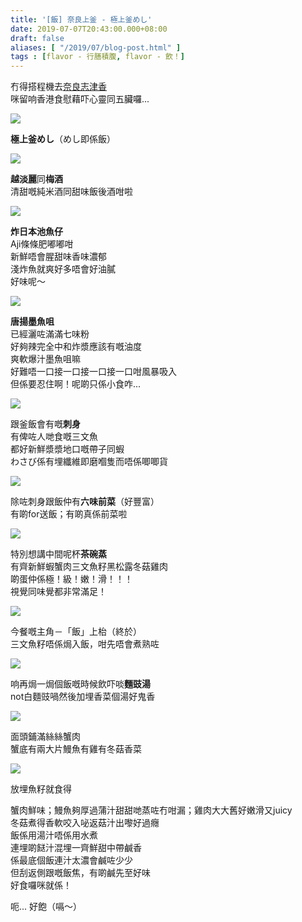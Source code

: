 ```yaml
---
title: '[飯] 奈良上釜 - 極上釜めし'
date: 2019-07-07T20:43:00.000+08:00
draft: false
aliases: [ "/2019/07/blog-post.html" ]
tags : [flavor - 行膳積腹, flavor - 飲！]
---
```


冇得搭程機去[奈良志津香](https://www.hidie.net/2017/10/day1.html)  
咪留响香港食慰藉吓心靈同五臟囉...  

![](https://a11ptg.ch.files.1drv.com/y4maHbFiEFUofj5UAunX_6wAUvOWafxH39WG3gCB3zROxgbnrKbe9c6XDllCMDOeFX8uec5gGLUVE7yTJ-erHZyP1P9e40tDxc4o_VVSCe-L__isKypPrj-wLlon6oCkz2AHzlFGECLdcPmu3f5rwAS8Ff0sx9ZVMx3Al01uf4O28fkVt41hYkqxPS_RraftPNuAVwThXnURHsdVBQS69JKPA?width=660&height=371&cropmode=none)

**極上釜めし**（めし即係飯）  

![](https://a11itg.ch.files.1drv.com/y4mE2qL5dL2aDCU9vWQLmtxr82yEISTKBUy4jlqhj2Drfmw_InAji1JnCTWnXucseEwpwQn55BpYmvSuTygzBH4LhZsg3pnaRiApmjZhGBnN-2Ob-vvH954gadpu5rTaKIhRB4ZPS9ruFfpy5GgKmIO6Cu37P25RrRd-R5E-HfpfJDyvqDm75BF3y4RU3VRuU3lCYpMs4U5Uxgpha1E_eeLqg?width=660&height=371&cropmode=none)

**越淡麗**同**梅酒**  
清甜嘅純米酒同甜味飯後酒咁啦  

![](https://a11qtg.ch.files.1drv.com/y4m61SKbu25qbQuOQMMjyzYJ-BXijfP7jqwSCr2N2yY4GxjN3pjZYfHyP9zz39Bs0UlaJ1Wleve1jMtXRuIIhfnP924-4YV6XrtOFcdrGMMsbR9nFRYDipHs1zKAQyGthy7uOA7eq2xm5pzGdzszFTnFhD65a_s-LQlSHhRwRVPvX1YKGPa3un5GQPq5xUripAjB-viegm5q4Fndxsg9L2Z8g?width=660&height=371&cropmode=none)

**炸日本池魚仔**  
Aji條條肥嘟嘟咁  
新鮮唔會腥甜味香味濃郁  
淺炸魚就爽好多唔會好油膩  
好味呢～  

![](https://bf1jtg.ch.files.1drv.com/y4mjb6ogR9LqQM2GZ7lzHoDQVy3Kcn3nxvZl3JBCcPjYRxTfKgtl1K6T1tJEH3DVg5Y4-zftpSWj0q3z9sLNtR_ezxUx4TWOqi7Q_Dmjx2xWL6NwatMWyCgZBnd_qi8trFzrieO7rrfJZxqBtCVfI1vujL_PkxSi1gtR3bih1-FPOe-hJWZCwcM57OY2vEgsLrlvFtwGTgqgYnCWL7xQBFqbA?width=660&height=371&cropmode=none)

**唐揚墨魚咀**  
已經灑咗滿滿七味粉  
好夠辣完全中和炸漿應該有嘅油度  
爽軟爆汁墨魚咀嘛  
好難唔一口接一口接一口接一口咁風暴吸入  
但係要忍住啊！呢啲只係小食咋...  

![](https://a11ltg.ch.files.1drv.com/y4mskoF6Z6FsIiM9FxdO-StnQhUAa2At7yGVb1ZKUvbeRF0vbc8ZTE7qW1kSsR4Wmo2ykixIyZIxH2Fdw_6CA_Pd6z0Z07zLkh0ywC8tus6pf3qkzyX7P3g16oktdA5KObK5Z7Kyyi-ptKTkbMYd9r1eJGFk9nbH4XQFlDqr-XUlzP94jiaYjXTr6Qr8pnKetEG4tDXKpr4KBnTSQS9bclWOg?width=660&height=371&cropmode=none)

跟釜飯會有嘅**刺身**  
有俾咗人哋食嘅三文魚  
都好新鮮漿漿地口嘅帶子同蝦  
わさび係有埋纖維即磨嗰隻而唔係唧唧貨  

![](https://a11rtg.ch.files.1drv.com/y4mUx8wOa7MOVBxMVYH9yULc5W9g5phf-SqheW7vxglTrLzdl_QLiNSjoJ75cBlaESKMrim4g9XZO_6ErA1rxFUY-8fcWb-cAbbFvM0F3cL14hCt_rok6RIcMmfGLTssHPl4EGCc-4xJmgMF8uOMxo-Zqc5zgUIuTIsQJmOcIf-VVu8AklsJUAoondtdqNJwu7S9GU7cWQ25UCp9bpSU6nUvw?width=660&height=371&cropmode=none)

除咗刺身跟飯仲有**六味前菜**（好豐富）  
有啲for送飯；有啲真係前菜啦  

![](https://a11ntg.ch.files.1drv.com/y4mk2uytOqnuMQkCuiN1TWpPmuLpLjueA6NHX8vCx27z8gy8eAqlkTLHV6v6Tev6kddAiX9LJS1iMlt-dlqFLBLxyJ2OzE7iuPouWuI8vtnu35AJ9kYzrygjvbYSaHTy4aIioo5w_A5qUWNmxLoQuyK2c17Izxyk-XQ0V_eLcuFlbAfGKR4RFv6vCYXz0rGmKfGpx6uW0DFR4hASbGgWikfDA?width=660&height=371&cropmode=none)

特別想講中間呢杯**茶碗蒸**  
有齊新鮮蝦蟹肉三文魚籽黑松露冬菇雞肉  
啲蛋仲係極！級！嫩！滑！！！  
視覺同味覺都非常滿足！  

![](https://a11otg.ch.files.1drv.com/y4mQtq0QDBHCJhaJ551_MukI0k6PFZ0dVvE7gp-Xx_itsOmeR8iDlCuoAby96DEsST5eN4DfnOrbQnlmxbrBOEk3c-HDa6DcztRt2gdOQYFSUTiTLP8q4UZFqNbDVooKvlnwArV90lfx-gp177EAw5vZjoE8SfER45xNl_6bAJZYfXekcPhts84-6yXOsb1SL5BXTI6RIxgIaZ-9Bkpas3h1w?width=660&height=371&cropmode=none)

今餐嘅主角－「飯」上枱（終於）  
三文魚籽唔係焗入飯，咁先唔會煮熟咗  

![](https://a11ktg.ch.files.1drv.com/y4m8slBNG9kr31l6ug7C4sHRFSTzGvSuXBD0DgVfLMfIcvhlSg8fttMwSigOsAdQNShuNnTrcwHztQjYPYGMtfTiqstANcwaepN7x4r2Rq0p5ROVWyjqPnH4qtDyrwH2NYiTs2wVzGYvSJGCBFSmOn6CFa6cj3_OhJypsvFbOMj9AOJz053Na83fTWpPhH7H0_ak_qsGF5QV96jVx4k0I40kw?width=660&height=371&cropmode=none)

响再焗一焗個飯嘅時候飲吓啖**麵豉湯**  
not白麵豉喎然後加埋香菜個湯好鬼香  

![](https://a11mtg.ch.files.1drv.com/y4mDzDzIx7IUa1_2v_INU3SrsiAKiPLAIOIeTcpi6plgZfhEGBdawjIgIrtpY8sMPjwkWKxP51AHS2--pVAcyPUeGTmEIchWian138b9mmLseEli2WP0h1pFUsREoa9GSfMrtJs7Odjb0SXcydBmuFFFii-U9-7GTBE5DttfgV2aNUbubd2M6oZkiFwtic6zvgYpLqB2XEWDezeGCDLprJgOw?width=660&height=371&cropmode=none)

面頭鋪滿絲絲蟹肉  
蟹底有兩大片鰻魚有雞有冬菇香菜  

![](https://bf1itg.ch.files.1drv.com/y4mRSzydN1lMcQrAQGkV5mPxjSThAQCRbkbe5RJX5KTcKM6Wr05zpNdcp2XheME73ek5D83IweVVXT5xNzHMXKglfs4APws1hcx9VX5LDZOLfJ-k7ijDqk1KHODB7sG7_qznRc0uc1EaBUP1xizuIB5N3DA-lvy9mSm_xLEbrhOwqf2zjRHneH56frGAS_7-tprW-1VOF-S9aozJORiecP2eA?width=660&height=371&cropmode=none)

放埋魚籽就食得  
  
蟹肉鮮味；鰻魚夠厚過蒲汁甜甜哋蒸咗冇咁漏；雞肉大大舊好嫩滑又juicy  
冬菇煮得香軟咬入咇返菇汁出嚟好過癮  
飯係用湯汁唔係用水煮  
連埋啲餸汁混埋一齊鮮甜中帶鹹香  
係最底個飯連汁太濃會鹹咗少少  
但刮返側跟嘅飯焦，有啲鹹先至好味  
好食囉咪就係！  
  
  
呃... 好飽（嗝～）
